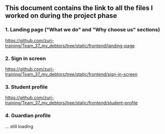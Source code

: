 ## This document contains the link to all the files I worked on during the project phase

### 1. Landing page ("What we do" and "Why choose us" sections)

https://github.com/zuri-training/Team_37_my_debtors/tree/static/frontend/landing-page

### 2. Sign in screen

https://github.com/zuri-training/Team_37_my_debtors/tree/static/frontend/sign-in-screen

### 3. Student profile 

https://github.com/zuri-training/Team_37_my_debtors/tree/static/frontend/student-profile

### 4. Guardian profile

... still loading
